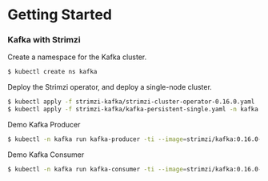 # Getting Started


### Kafka with Strimzi

Create a namespace for the Kafka cluster.
```sh
$ kubectl create ns kafka
```

Deploy the Strimzi operator, and deploy a single-node cluster.
```sh
$ kubectl apply -f strimzi-kafka/strimzi-cluster-operator-0.16.0.yaml
$ kubectl apply -f strimzi-kafka/kafka-persistent-single.yaml -n kafka
```

Demo Kafka Producer
```sh
$ kubectl -n kafka run kafka-producer -ti --image=strimzi/kafka:0.16.0-kafka-2.4.0 --rm=true --restart=Never -- bin/kafka-console-producer.sh --broker-list my-cluster-kafka-bootstrap:9092 --topic my-topic
```

Demo Kafka Consumer
```sh
$ kubectl -n kafka run kafka-consumer -ti --image=strimzi/kafka:0.16.0-kafka-2.4.0 --rm=true --restart=Never -- bin/kafka-console-consumer.sh --bootstrap-server my-cluster-kafka-bootstrap:9092 --topic my-topic --from-beginning
```


